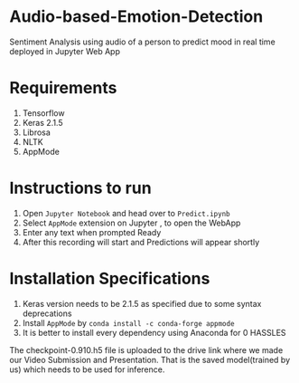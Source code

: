 # Audio-based-Emotion-Detection
Sentiment Analysis using audio of a person to predict mood in real time deployed in Jupyter Web App

# Requirements
1) Tensorflow
2) Keras 2.1.5
3) Librosa
4) NLTK
5) AppMode

# Instructions to run 

1) Open `Jupyter Notebook` and head over to `Predict.ipynb`
2) Select `AppMode` extension on Jupyter , to open the WebApp
3) Enter any text when prompted Ready
4) After this recording will start and Predictions will appear shortly

# Installation Specifications
1) Keras version needs to be 2.1.5 as specified due to some syntax deprecations
2) Install `AppMode` by `conda install -c conda-forge appmode`
3) It is better to install every dependency using Anaconda for 0 HASSLES

The checkpoint-0.910.h5 file is uploaded to the drive link where we made our Video Submission and Presentation. That is the saved model(trained by us) which needs to be used for inference.
